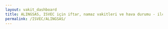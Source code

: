 ```yaml
---
layout: vakit_dashboard
title: ALINGSAS, ISVEC için iftar, namaz vakitleri ve hava durumu - ilçe/eyalet seç
permalink: /ISVEC/ALINGSAS/
---
```


<script type="text/javascript">
  var GLOBAL_COUNTRY = 'ISVEC';
  var GLOBAL_CITY = 'ALINGSAS';
  var GLOBAL_STATE = '';
  var lat = 72;
  var lon = 21;
</script>
